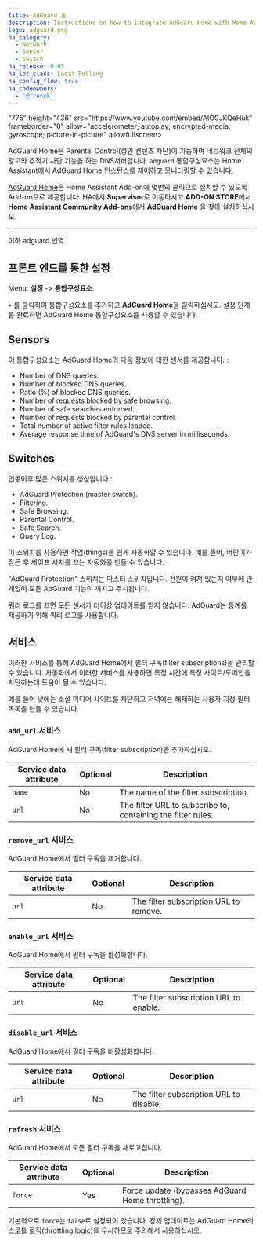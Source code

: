 ```yaml
---
title: AdGuard 홈
description: Instructions on how to integrate AdGuard Home with Home Assistant.
logo: adguard.png
ha_category:
  - Network
  - Sensor
  - Switch
ha_release: 0.95
ha_iot_class: Local Polling
ha_config_flow: true
ha_codeowners:
  - '@frenck'
---
```


<div class='videoWrapper'>"775" height="436" src="https://www.youtube.com/embed/AIO0JKQeHuk" frameborder="0" allow="accelerometer; autoplay; encrypted-media; gyroscope; picture-in-picture" allowfullscreen></iframe>
</div>

AdGuard Home은 Parental Control(성인 컨텐츠 차단)이 가능하며 네트워크 전체의 광고와 추적기 차단 기능을 하는 DNS서버입니다. `adguard` 통합구성요소는 Home Assistant에서 AdGuard Home 인스턴스를 제어하고 모니터링할 수 있습니다.

[AdGuard Home]((https://github.com/hassio-addons/addon-adguard-home))은 Home Assistant Add-on에 몇번의 클릭으로 설치할 수 있도록 Add-on으로 제공합니다. 
HA에서 **Supervisor**로 이동하시고 **ADD-ON STORE**에서 **Home Assistant Community Add-ons**에서 **AdGuard Home** 을 찾아 설치하십시오. 

--------------------------------------------------------------------------
이하 adguard 번역


## 프론트 엔드를 통한 설정

Menu: **설정** -> **통합구성요소**.

`+` 를 클릭하여 통합구성요소를 추가하고 **AdGuard Home**을 클릭하십시오.
설정 단계를 완료하면 AdGuard Home 통합구성요소를 사용할 수 있습니다.

## Sensors

이 통합구성요소는 AdGuard Home의 다음 정보에 대한 센서를 제공합니다. : 

- Number of DNS queries.
- Number of blocked DNS queries.
- Ratio (%) of blocked DNS queries.
- Number of requests blocked by safe browsing.
- Number of safe searches enforced.
- Number of requests blocked by parental control.
- Total number of active filter rules loaded.
- Average response time of AdGuard's DNS server in milliseconds.

## Switches

연동이후 많은 스위치를 생성합니다 :

- AdGuard Protection (master switch).
- Filtering.
- Safe Browsing.
- Parental Control.
- Safe Search.
- Query Log.

이 스위치를 사용하면 작업(things)을 쉽게 자동화할 수 있습니다. 예를 들어, 어린이가 잠든 후 세이프 서치를 끄는 자동화를 만들 수 있습니다.

"AdGuard Protection" 스위치는 마스터 스위치입니다. 전원이 켜져 있는지 여부에 관계없이 모든 AdGuard 기능이 꺼지고 무시됩니다.

<div class="note">
쿼리 로그를 끄면 모든 센서가 더이상 업데이트를 받지 않습니다.
AdGuard는 통계를 제공하기 위해 쿼리 로그를 사용합니다.
</div>

## 서비스

이러한 서비스를 통해 AdGuard Home에서 필터 구독(filter subscriptions)을 관리할 수 ​​있습니다.
자동화에서 이러한 서비스를 사용하면 특정 시간에 특정 사이트/도메인을 차단하는데 도움이 될 수 있습니다.

예를 들어 낮에는 소셜 미디어 사이트를 차단하고 저녁에는 해제하는 사용자 지정 필터 목록을 만들 수 있습니다.

### `add_url` 서비스

AdGuard Home에 새 필터 구독(filter subscription)을 추가하십시오.

| Service data attribute | Optional | Description                                                  |
| ---------------------- | -------- | ------------------------------------------------------------ |
| `name`                 | No       | The name of the filter subscription.                         |
| `url`                  | No       | The filter URL to subscribe to, containing the filter rules. |

### `remove_url` 서비스

AdGuard Home에서 필터 구독을 제거합니다.

| Service data attribute | Optional | Description                            |
| ---------------------- | -------- | -------------------------------------- |
| `url`                  | No       | The filter subscription URL to remove. |

### `enable_url` 서비스

AdGuard Home에서 필터 구독을 활성화합니다.

| Service data attribute | Optional | Description                            |
| ---------------------- | -------- | -------------------------------------- |
| `url`                  | No       | The filter subscription URL to enable. |

### `disable_url` 서비스

AdGuard Home에서 필터 구독을 비활성화합니다.

| Service data attribute | Optional | Description                             |
| ---------------------- | -------- | --------------------------------------- |
| `url`                  | No       | The filter subscription URL to disable. |

### `refresh` 서비스

AdGuard Home에서 모든 필터 구독을 새로고칩니다.

| Service data attribute | Optional | Description                                       |
| ---------------------- | -------- | ------------------------------------------------- |
| `force`                | Yes      | Force update (bypasses AdGuard Home throttling).  |

기본적으로 `force`는 `false`로 설정되어 있습니다. 강제 업데이트는 AdGuard Home의 스로틀 로직(throttling logic)을 무시하므로 주의해서 사용하십시오.